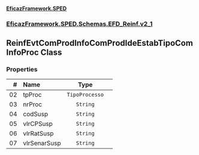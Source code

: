 #### [EficazFramework.SPED](EficazFrameworkSPED.md 'EficazFramework SPED')
### [EficazFramework.SPED.Schemas.EFD_Reinf.v2_1](EficazFramework.SPED.Schemas.EFD_Reinf.v2_1.md 'EficazFramework.SPED.Schemas.EFD_Reinf.v2_1')

## ReinfEvtComProdInfoComProdIdeEstabTipoComInfoProc Class
### Properties

| # | Name | Type | |
| ---: | :--- | :---: | :--- |
| 02 | tpProc | `TipoProcesso` |  |
| 03 | nrProc | `String` |  |
| 04 | codSusp | `String` |  |
| 05 | vlrCPSusp | `String` |  |
| 06 | vlrRatSusp | `String` |  |
| 07 | vlrSenarSusp | `String` |  |
